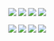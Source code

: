 [<img src="https://img.shields.io/badge/dynamic/json?color=%23000&label=codewars&labelColor=333333&style=for-the-badge&prefix=%20total%20&query=codeChallenges.totalCompleted&suffix=%20solved%20&url=https%3A%2F%2Fwww.codewars.com%2Fapi%2Fv1%2Fusers%2Fkrapjost&logo=codewars&logoColor=B92F21"/>](https://www.codewars.com/users/krapjost)
[<img src="https://img.shields.io/badge/dynamic/json?color=F7DF1E&label=rank&labelColor=333333&style=flat-square&prefix=%F0%9F%92%A8%20&query=ranks.languages.javascript.name&url=https%3A%2F%2Fwww.codewars.com%2Fapi%2Fv1%2Fusers%2Fkrapjost&logo=javascript&logoColor=F7DF1E&logoWidth=20"/>](https://www.codewars.com/users/krapjost)
[<img src="https://img.shields.io/badge/dynamic/json?color=00add8&label=rank&labelColor=333333&style=flat-square&prefix=%F0%9F%8D%A7%20&query=ranks.languages.go.name&url=https%3A%2F%2Fwww.codewars.com%2Fapi%2Fv1%2Fusers%2Fkrapjost&logo=go&logoColor=00add8&logoWidth=20"/>](https://www.codewars.com/users/krapjost)
[<img src="https://img.shields.io/badge/dynamic/json?color=3776AB&label=rank&labelColor=333333&style=flat-square&prefix=%F0%9F%90%A3%20&query=ranks.languages.python.name&url=https%3A%2F%2Fwww.codewars.com%2Fapi%2Fv1%2Fusers%2Fkrapjost&logo=python&logoColor=3776AB&logoWidth=20"/>](https://www.codewars.com/users/krapjost)

[<img src="https://img.shields.io/badge/dynamic/json?color=%23000&label=leetcode&labelColor=333333&style=for-the-badge&prefix=%20total%20&query=num_solved&suffix=%20solved%20&url=https%3A%2F%2Fleetcode.com%2Fapi%2Fproblems%2Falgorithms%2F%3Fuser_name%3Dkrapjost&logo=LeetCode&logoColor=FFA116"/>](https://leetcode.com/krapjost/)
<img src="https://img.shields.io/badge/dynamic/json?color=f5da42&label=easy&labelColor=333333&style=flat-square&prefix=solved%20&query=ac_easy&url=https://leetcode.com/api/problems/algorithms/?user_name=krapjost"/> <img src="https://img.shields.io/badge/dynamic/json?color=ed6028&label=medium&labelColor=333333&style=flat-square&prefix=solved%20&query=ac_medium&url=https://leetcode.com/api/problems/algorithms/?user_name=krapjost"/> <img src="https://img.shields.io/badge/dynamic/json?color=ba1f1a&label=hard&labelColor=333333&style=flat-square&prefix=solved%20&query=ac_hard&url=https://leetcode.com/api/problems/algorithms/?user_name=krapjost"/>
